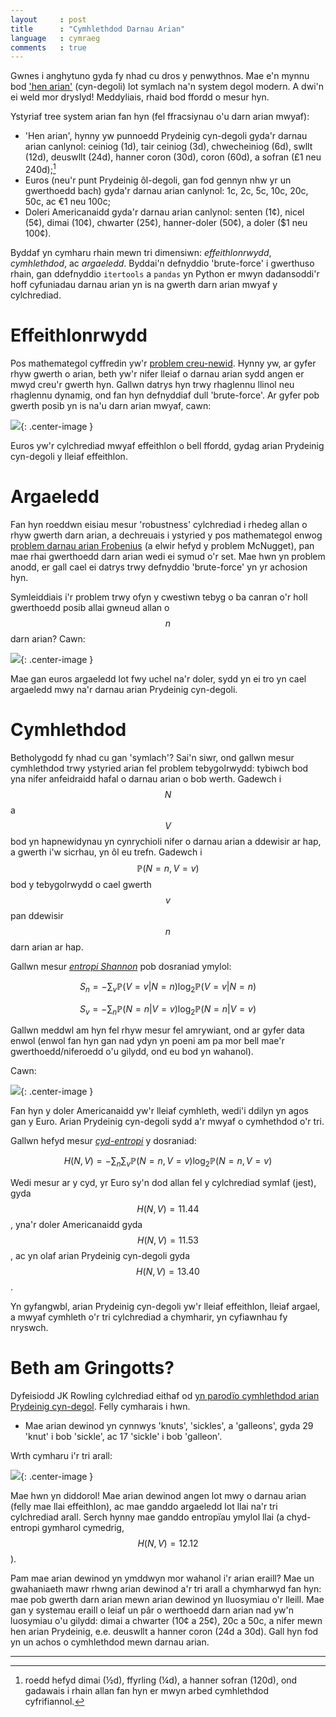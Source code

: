 ```yaml
---
layout     : post
title      : "Cymhlethdod Darnau Arian"
language   : cymraeg
comments   : true
---
```


Gwnes i anghytuno gyda fy nhad cu dros y penwythnos.
Mae e'n mynnu bod ['hen arian'](https://en.wikipedia.org/wiki/%C2%A3sd) (cyn-degoli) lot symlach na'n system degol modern.
A dwi'n ei weld mor dryslyd!
Meddyliais, rhaid bod ffordd o mesur hyn.

Ystyriaf tree system arian fan hyn (fel ffracsiynau o'u darn arian mwyaf):

+ 'Hen arian', hynny yw punnoedd Prydeinig cyn-degoli gyda'r darnau arian canlynol: ceiniog (1d), tair ceiniog (3d), chwecheiniog (6d), swllt (12d), deuswllt (24d), hanner coron (30d), coron (60d), a sofran (£1 neu 240d);[^1]
+ Euros (neu'r punt Prydeinig ôl-degoli, gan fod gennyn nhw yr un gwerthoedd bach) gyda'r darnau arian canlynol: 1c, 2c, 5c, 10c, 20c, 50c, ac €1 neu 100c;
+ Doleri Americanaidd gyda'r darnau arian canlynol: senten (1¢), nicel (5¢), dimai (10¢), chwarter (25¢), hanner-doler (50¢), a doler ($1 neu 100¢).

Byddaf yn cymharu rhain mewn tri dimensiwn: *effeithlonrwydd*, *cymhlethdod*, ac *argaeledd*. Byddai'n defnyddio 'brute-force' i gwerthuso rhain, gan ddefnyddio `itertools` a `pandas` yn Python er mwyn dadansoddi'r hoff cyfuniadau darnau arian yn is na gwerth darn arian mwyaf y cylchrediad.


# Effeithlonrwydd

Pos mathemategol cyffredin yw'r [problem creu-newid](https://en.wikipedia.org/wiki/Change-making_problem). Hynny yw, ar gyfer rhyw gwerth o arian, beth yw'r nifer lleiaf o darnau arian sydd angen er mwyd creu'r gwerth hyn.
Gallwn datrys hyn trwy rhaglennu llinol neu rhaglennu dynamig, ond fan hyn defnyddiaf dull 'brute-force'.
Ar gyfer pob gwerth posib yn is na'u darn arian mwyaf, cawn:

![]({{site.baseurl}}/images/efficiency-cy.png){: .center-image }

Euros yw'r cylchrediad mwyaf effeithlon o bell ffordd, gydag arian Prydeinig cyn-degoli y lleiaf effeithlon.


# Argaeledd

Fan hyn roeddwn eisiau mesur 'robustness' cylchrediad i rhedeg allan o rhyw gwerth darn arian, a dechreuais i ystyried y pos mathemategol enwog [problem darnau arian Frobenius](https://en.wikipedia.org/wiki/Coin_problem) (a elwir hefyd y problem McNugget), pan mae rhai gwerthoedd darn arian wedi ei symud o'r set.
Mae hwn yn problem anodd, er gall cael ei datrys trwy defnyddio 'brute-force' yn yr achosion hyn.

Symleiddiais i'r problem trwy ofyn y cwestiwn tebyg o ba canran o'r holl gwerthoedd posib allai gwneud allan o $$n$$ darn arian?
Cawn:

![]({{site.baseurl}}/images/availability-cy.png){: .center-image }

Mae gan euros argaeledd lot fwy uchel na'r doler, sydd yn ei tro yn cael argaeledd mwy na'r darnau arian Prydeinig cyn-degoli.


# Cymhlethdod

Betholygodd fy nhad cu gan 'symlach'?
Sai'n siwr, ond gallwn mesur cymhlethdod trwy ystyried arian fel problem tebygolrwydd:
tybiwch bod yna nifer anfeidraidd hafal o darnau arian o bob werth.
Gadewch i $$N$$ a $$V$$ bod yn hapnewidynau yn cynrychioli nifer o darnau arian a ddewisir ar hap, a gwerth i'w sicrhau, yn ôl eu trefn.
Gadewch i $$\mathbb{P}(N=n, V=v)$$ bod y tebygolrwydd o cael gwerth $$v$$ pan ddewisir $$n$$ darn arian ar hap.

Gallwn mesur [*entropi Shannon*](https://en.wikipedia.org/wiki/Entropy_(information_theory)) pob dosraniad ymylol:

$$S_n = -\sum_v \mathbb{P}(V=v | N=n) \log_2 \mathbb{P}(V=v | N=n)$$

$$S_v = -\sum_n \mathbb{P}(N=n | V=v) \log_2 \mathbb{P}(N=n | V=v)$$

Gallwn meddwl am hyn fel rhyw mesur fel amrywiant, ond ar gyfer data enwol (enwol fan hyn gan nad ydyn yn poeni am pa mor bell mae'r gwerthoedd/niferoedd o'u gilydd, ond eu bod yn wahanol).

Cawn:

![]({{site.baseurl}}/images/complexity-cy.png){: .center-image }

Fan hyn y doler Americanaidd yw'r lleiaf cymhleth, wedi'i ddilyn yn agos gan y Euro.
Arian Prydeinig cyn-degoli sydd a'r mwyaf o cymhethdod o'r tri.

Gallwn hefyd mesur [*cyd-entropi*](https://en.wikipedia.org/wiki/Joint_entropy) y dosraniad:

$$H(N, V) = -\sum_n \sum_v \mathbb{P}(N=n, V=v) \log_2 \mathbb{P}(N=n, V=v)$$

Wedi mesur ar y cyd, yr Euro sy'n dod allan fel y cylchrediad symlaf (jest), gyda $$H(N, V) = 11.44$$, yna'r doler Americanaidd gyda $$H(N, V) =  11.53$$, ac yn olaf arian Prydeinig cyn-degoli gyda $$H(N, V) =  13.40$$.

Yn gyfangwbl, arian Prydeinig cyn-degoli yw'r lleiaf effeithlon, lleiaf argael, a mwyaf cymhleth o'r tri cylchrediad a chymharir, yn cyfiawnhau fy nryswch.


# Beth am Gringotts?

Dyfeisiodd JK Rowling cylchrediad eithaf od [yn parodïo cymhlethdod arian Prydeinig cyn-degol](https://en.wikipedia.org/wiki/%C2%A3sd#In_popular_culture).
Felly cymharais i hwn.

+ Mae arian dewinod yn cynnwys 'knuts', 'sickles', a 'galleons', gyda 29 'knut' i bob 'sickle', ac 17 'sickle' i bob 'galleon'.

Wrth cymharu i'r tri arall:

![]({{site.baseurl}}/images/gringotts-cy.png){: .center-image }

Mae hwn yn diddorol! Mae arian dewinod angen lot mwy o darnau arian (felly mae llai effeithlon), ac mae ganddo argaeledd lot llai na'r tri cylchrediad arall.
Serch hynny mae ganddo entropïau ymylol llai (a chyd-entropi gymharol cymedrig, $$H(N, V) = 12.12$$).

Pam mae arian dewinod yn ymddwyn mor wahanol i'r arian eraill?
Mae un gwahaniaeth mawr rhwng arian dewinod a'r tri arall a chymharwyd fan hyn: mae pob gwerth darn arian mewn arian dewinod yn lluosymiau o'r lleill.
Mae gan y systemau eraill o leiaf un pâr o werthoedd darn arian nad yw'n luosymiau o'u gilydd: dimai a chwarter (10¢ a 25¢), 20c a 50c, a nifer mewn hen arian Prydeinig, e.e. deuswllt a hanner coron (24d a 30d).
Gall hyn fod yn un achos o cymhlethdod mewn darnau arian.


---

[^1]: roedd hefyd dimai (½d), ffyrling (¼d), a hanner sofran (120d), ond gadawais i rhain allan fan hyn er mwyn arbed cymhlethdod cyfrifiannol.
